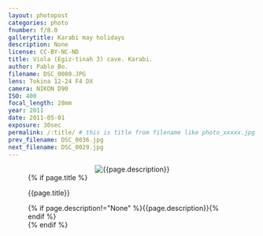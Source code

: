 ```yaml
---
layout: photopost
categories: photo
fnumber: f/8.0
gallerytitle: Karabi may holidays
description: None
license: CC-BY-NC-ND
title: Viola (Egiz-tinah 3) cave. Karabi.
author: Pablo Bo.
filename: DSC_0080.JPG
lens: Tokina 12-24 F4 DX
camera: NIKON D90
ISO: 400
focal_length: 28mm
year: 2011
date: 2011-05-01
exposure: 30sec
permalink: /:title/ # this is title from filename like photo_xxxxx.jpg
prev_filename: DSC_0036.jpg
next_filename: DSC_0029.jpg
---
```


<figure style="">
<div id="photo" style="text-align: center;">
<img class="" src="{{ site.url }}/images/gallery/{{page.year}}/{{page.gallerytitle}}/{{page.filename}}" alt="{{page.description}}">
</div>
{% if page.title %}
<figcaption><p>{{page.title}}</p>{% if page.description!="None" %}{{page.description}}{% endif %}</figcaption>
{% endif %}
</figure>
